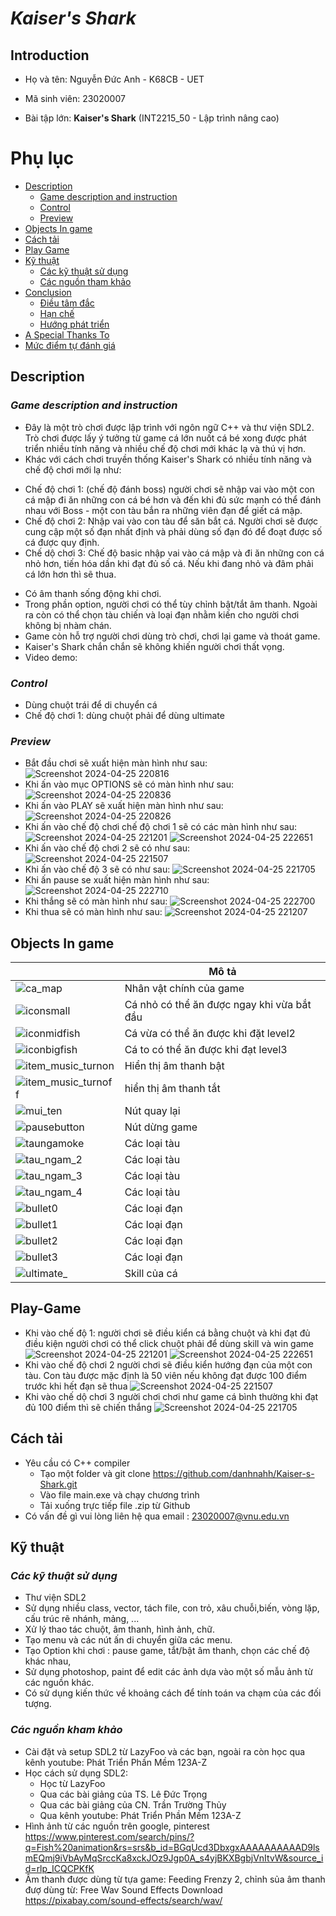# ***Kaiser's Shark*** 

## **Introduction** 

+ Họ và tên: Nguyễn Đức Anh - K68CB - UET

+ Mã sinh viên: 23020007

+ Bài tập lớn: **Kaiser's Shark** (INT2215_50 - Lập trình nâng cao)
# Phụ lục
- [Description](#description)
  * [Game description and instruction](#game-description-and-instruction)
  * [Control](#control)
  * [Preview](#preview)
- [Objects In game](#objects-in-game)
- [Cách tải](#Cách-tải)
- [Play Game](#play-game)
- [Kỹ thuật](#Kỹ-thuật)
  * [Các kỹ thuật sử dụng](#các-kỹ-thuật-sử-dụng)
  * [Các nguồn tham khảo](#các-nguồn-tham-khảo)
- [Conclusion](#conclusion)
  * [Điều tâm đắc](#điều-tâm-đắc)
  * [Hạn chế](#hạn-chế)
  * [Hướng phát triển](#hướng-phát-triển)
- [A Special Thanks To](#a-special-thanks-to)
- [Mức điểm tự đánh giá](#mức-điểm-tự-đánh-giá)

## **Description** 
### *Game description and instruction* 
- Đây là một trò chơi được lập trình với ngôn ngữ C++ và thư viện SDL2. Trò chơi được lấy ý tưởng từ game cá lớn nuốt cá bé xong được phát triển nhiều tính năng và nhiều chế độ chơi mới khác lạ và thú vị hơn.
- Khác với cách chơi truyền thống Kaiser's Shark có nhiều tính năng và chế độ chơi mới lạ như:
 + Chế độ chơi 1: (chế độ đánh boss) người chơi sẽ nhập vai vào một con cá mập đi ăn những con cá bé hơn và đến khi đủ sức mạnh có thể đánh nhau với Boss - một con tàu bắn ra những viên đạn để giết cá mập.
 + Chế độ chơi 2: Nhập vai vào con tàu để săn bắt cá. Người chơi sẽ được cung cập một số đạn nhất định và phải dùng số đạn đó để đoạt được số cá được quy định.
 + Chế dộ chơi 3: Chế độ basic nhập vai vào cá mập và đi ăn những con cá nhỏ hơn, tiến hóa dần khi đạt đủ số cá. Nếu khi đang nhỏ và đâm phải cá lớn hơn thì sẽ thua.
- Có âm thanh sống động khi chơi.
- Trong phần option, người chơi có thể tùy chỉnh bật/tắt âm thanh. Ngoài ra còn có thể chọn tàu chiến và loại đạn nhằm kiến cho người chơi không bị nhàm chán.
- Game còn hỗ trợ người chơi dùng trò chơi, chơi lại game và thoát game.
- Kaiser's Shark chắn chắn sẽ không khiến người chơi thất vọng.
- Video demo:

### *Control* 

- Dùng chuột trái để di chuyển cá
- Chế độ chơi 1: dùng chuột phải để dùng ultimate

### *Preview*
- Bắt đầu chơi sẽ xuất hiện màn hình như sau:
![Screenshot 2024-04-25 220816](https://github.com/danhnahh/Kaiser-s-Shark/assets/161802978/2ceabf8c-107f-4e69-8cc1-15b7995965f6)
- Khi ấn vào mục OPTIONS sẽ có màn hình như sau:
![Screenshot 2024-04-25 220836](https://github.com/danhnahh/Kaiser-s-Shark/assets/161802978/f3c39ada-3bc5-4908-b9c7-6ad2cd42b6a8)
- Khi ấn vào PLAY sẽ xuất hiện màn hình như sau:
![Screenshot 2024-04-25 220826](https://github.com/danhnahh/Kaiser-s-Shark/assets/161802978/70e4776f-679d-4a9f-9a5e-78956c0687bc)
- Khi ấn vào chế độ chơi chế độ chơi 1 sẽ có các màn hình như sau:
![Screenshot 2024-04-25 221201](https://github.com/danhnahh/Kaiser-s-Shark/assets/161802978/dbee0172-e571-4c56-8a18-0a84ce748119)
![Screenshot 2024-04-25 222651](https://github.com/danhnahh/Kaiser-s-Shark/assets/161802978/2c6cd6c6-1ce3-4bf6-b20a-2fd36f2205e5)
- Khi ấn vào chế độ chơi 2 sẽ có như sau:
![Screenshot 2024-04-25 221507](https://github.com/danhnahh/Kaiser-s-Shark/assets/161802978/cf962536-89ea-4454-a29b-fb09b0310e6d)
- Khi ấn vào chế độ 3 sẽ có như sau:
![Screenshot 2024-04-25 221705](https://github.com/danhnahh/Kaiser-s-Shark/assets/161802978/d3bb0c24-9d5b-460b-b755-fd2da36f2334)
- Khi ấn pause se xuất hiện màn hình như sau:
![Screenshot 2024-04-25 222710](https://github.com/danhnahh/Kaiser-s-Shark/assets/161802978/64f598ce-aa87-4e98-8223-03d37c538e34)
- Khi thắng sẽ có màn hình như sau:
![Screenshot 2024-04-25 222700](https://github.com/danhnahh/Kaiser-s-Shark/assets/161802978/291bf26f-f979-4e58-a19c-d88e1142f31b)
- Khi thua sẽ có màn hình như sau:
![Screenshot 2024-04-25 221207](https://github.com/danhnahh/Kaiser-s-Shark/assets/161802978/fa2c05c3-2bbd-4565-bfb2-aea6a5766509)

## **Objects In game**
|                                         | Mô tả                                                                                        |
|-----------------------------------------|--------------------------------------------------------------------------------------------------|
|![ca_map](https://github.com/danhnahh/Kaiser-s-Shark/assets/161802978/dee4ba55-e0cd-44d8-831e-62187fb16ebe)| Nhân vật chính của game|
|![iconsmall](https://github.com/danhnahh/Kaiser-s-Shark/assets/161802978/34695daf-6b3f-422e-b824-cdc83f2148ae)| Cá nhỏ có thể ăn được ngay khi vừa bắt đầu|
|![iconmidfish](https://github.com/danhnahh/Kaiser-s-Shark/assets/161802978/0c9fcbea-2b52-49e6-859d-1268c17d1b23)| Cá vừa có thể ăn được khi đặt level2|
|![iconbigfish](https://github.com/danhnahh/Kaiser-s-Shark/assets/161802978/1f96706a-4183-4462-bcc2-51790433373e)| Cá to có thể ăn được khi đạt level3|
|![item_music_turnon](https://github.com/danhnahh/Kaiser-s-Shark/assets/161802978/7a541b33-7091-4568-98a6-96e122d41c88)| Hiển thị âm thanh bật|
|![item_music_turnoff](https://github.com/danhnahh/Kaiser-s-Shark/assets/161802978/acbb48c3-ec9c-4501-a4a2-6decac75aaca)| hiển thị âm thanh tắt|
|![mui_ten](https://github.com/danhnahh/Kaiser-s-Shark/assets/161802978/a7a5fee5-fb38-4836-b4c0-bc0d49ed10c1)| Nút quay lại|
|![pausebutton](https://github.com/danhnahh/Kaiser-s-Shark/assets/161802978/e2b61380-9203-43df-a8e1-9899c5434c6e)| Nút dừng game|
|![taungamoke](https://github.com/danhnahh/Kaiser-s-Shark/assets/161802978/cb6d740f-0287-430d-95ad-7837738dc6f3)| Các loại tàu|
|![tau_ngam_2](https://github.com/danhnahh/Kaiser-s-Shark/assets/161802978/ddd9bcea-462e-4e16-983d-a1233a131420)| Các loại tàu|
|![tau_ngam_3](https://github.com/danhnahh/Kaiser-s-Shark/assets/161802978/978b2226-97c6-4e0f-b17f-7c8e851ff3be)| Các loại tàu|
|![tau_ngam_4](https://github.com/danhnahh/Kaiser-s-Shark/assets/161802978/493a7151-710e-4f4c-8e4a-f2df21e1c1cd)| Các loại tàu|
|![bullet0](https://github.com/danhnahh/Kaiser-s-Shark/assets/161802978/93c15097-905d-41eb-ad1e-2bd5766f7138)| Các loại đạn|
|![bullet1](https://github.com/danhnahh/Kaiser-s-Shark/assets/161802978/535d99a1-62fa-4400-8c13-1b093c11ea50)| Các loại đạn|
|![bullet2](https://github.com/danhnahh/Kaiser-s-Shark/assets/161802978/d49f9a5b-33fd-4aec-87ae-6f51702c65d4)| Các loại đạn|
|![bullet3](https://github.com/danhnahh/Kaiser-s-Shark/assets/161802978/fbbfb92d-1019-46ad-9ecc-8ebbbf330766)| Các loại đạn|
|![ultimate_](https://github.com/danhnahh/Kaiser-s-Shark/assets/161802978/7316b3a2-0fa7-46c3-908e-7b16d4f63113)| Skill của cá|

## **Play-Game**
- Khi vào chế độ 1: người chơi sẽ điều kiển cá bằng chuột và khi đạt đủ điều kiện người chơi có thể click chuột phải để dùng skill và win game
![Screenshot 2024-04-25 221201](https://github.com/danhnahh/Kaiser-s-Shark/assets/161802978/dbee0172-e571-4c56-8a18-0a84ce748119)
![Screenshot 2024-04-25 222651](https://github.com/danhnahh/Kaiser-s-Shark/assets/161802978/2c6cd6c6-1ce3-4bf6-b20a-2fd36f2205e5)
- Khi vào chế độ chơi 2 người chơi sẽ điều kiển hướng đạn của một con tàu. Con tàu được mặc định là 50 viên nếu không đạt được 100 điểm trước khi hết đạn sẽ thua
![Screenshot 2024-04-25 221507](https://github.com/danhnahh/Kaiser-s-Shark/assets/161802978/cf962536-89ea-4454-a29b-fb09b0310e6d)
- Khi vào chế dộ chơi 3 người chơi chơi như game cá bình thường khi đạt đủ 100 điểm thì sẽ chiến thắng
![Screenshot 2024-04-25 221705](https://github.com/danhnahh/Kaiser-s-Shark/assets/161802978/d3bb0c24-9d5b-460b-b755-fd2da36f2334)
## **Cách tải**
- Yêu cầu có C++ compiler
  + Tạo một folder và git clone https://github.com/danhnahh/Kaiser-s-Shark.git
  + Vào file main.exe và chạy chương trình
  + Tải xuống trực tiếp file .zip từ Github
- Có vấn đề gì vui lòng liên hệ qua email : 23020007@vnu.edu.vn

## **Kỹ thuật**
### *Các kỹ thuật sử dụng*
- Thư viện SDL2
- Sử dụng nhiều class, vector, tách file, con trỏ, xâu chuỗi,biến, vòng lặp, cấu trúc rẽ nhánh, mảng, ...
- Xử lý thao tác chuột, âm thanh, hình ảnh, chữ.
- Tạo menu và các nút ấn di chuyển giữa các menu.
- Tạo Option khi chơi : pause game, tắt/bật âm thanh, chọn các chế độ khác nhau, 
- Sử dụng photoshop, paint để edit các ảnh dựa vào một số mẫu ảnh từ các nguồn khác.
- Có sử dụng kiến thức về khoảng cách để tính toán va chạm của các đối tượng.

### *Các nguồn kham khảo*
- Cài đặt và setup SDL2 từ LazyFoo và các bạn, ngoài ra còn học qua kênh youtube: Phát Triển Phần Mềm 123A-Z
- Học cách sử dụng SDL2:
  + Học từ LazyFoo
  + Qua các bài giảng của TS. Lê Đức Trọng
  + Qua các bài giảng của CN. Trần Trường Thủy
  +  Qua kênh youtube: Phát Triển Phần Mềm 123A-Z
- Hình ảnh từ các nguồn trên google, pinterest
https://www.pinterest.com/search/pins/?q=Fish%20animation&rs=srs&b_id=BGqUcd3DbxgxAAAAAAAAAAD9lsmEQmj9iVbAyMqSrccKa8xckJOz9Jgp0A_s4yjBKXBgbjVnItvW&source_id=rlp_ICQCPKfK
- Âm thanh được dùng từ tựa game: Feeding Frenzy 2, chỉnh sủa âm thanh đượ dùng từ: Free Wav Sound Effects Download
https://pixabay.com/sound-effects/search/wav/



























